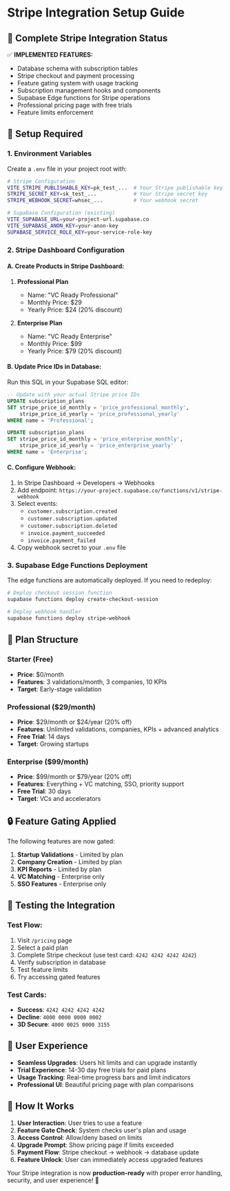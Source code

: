 # Stripe Integration Setup Guide

## 🚀 Complete Stripe Integration Status

✅ **IMPLEMENTED FEATURES:**
- Database schema with subscription tables
- Stripe checkout and payment processing
- Feature gating system with usage tracking
- Subscription management hooks and components
- Supabase Edge functions for Stripe operations
- Professional pricing page with free trials
- Feature limits enforcement

## 🔧 Setup Required

### 1. Environment Variables

Create a `.env` file in your project root with:

```bash
# Stripe Configuration
VITE_STRIPE_PUBLISHABLE_KEY=pk_test_...  # Your Stripe publishable key
STRIPE_SECRET_KEY=sk_test_...            # Your Stripe secret key  
STRIPE_WEBHOOK_SECRET=whsec_...          # Your webhook secret

# Supabase Configuration (existing)
VITE_SUPABASE_URL=your-project-url.supabase.co
VITE_SUPABASE_ANON_KEY=your-anon-key
SUPABASE_SERVICE_ROLE_KEY=your-service-role-key
```

### 2. Stripe Dashboard Configuration

#### A. Create Products in Stripe Dashboard:

1. **Professional Plan**
   - Name: "VC Ready Professional"
   - Monthly Price: $29
   - Yearly Price: $24 (20% discount)

2. **Enterprise Plan**
   - Name: "VC Ready Enterprise"  
   - Monthly Price: $99
   - Yearly Price: $79 (20% discount)

#### B. Update Price IDs in Database:

Run this SQL in your Supabase SQL editor:

```sql
-- Update with your actual Stripe price IDs
UPDATE subscription_plans 
SET stripe_price_id_monthly = 'price_professional_monthly',
    stripe_price_id_yearly = 'price_professional_yearly'
WHERE name = 'Professional';

UPDATE subscription_plans 
SET stripe_price_id_monthly = 'price_enterprise_monthly', 
    stripe_price_id_yearly = 'price_enterprise_yearly'
WHERE name = 'Enterprise';
```

#### C. Configure Webhook:

1. In Stripe Dashboard → Developers → Webhooks
2. Add endpoint: `https://your-project.supabase.co/functions/v1/stripe-webhook`
3. Select events:
   - `customer.subscription.created`
   - `customer.subscription.updated`
   - `customer.subscription.deleted`
   - `invoice.payment_succeeded`
   - `invoice.payment_failed`
4. Copy webhook secret to your `.env` file

### 3. Supabase Edge Functions Deployment

The edge functions are automatically deployed. If you need to redeploy:

```bash
# Deploy checkout session function
supabase functions deploy create-checkout-session

# Deploy webhook handler
supabase functions deploy stripe-webhook
```

## 🎯 Plan Structure

### Starter (Free)
- **Price**: $0/month
- **Features**: 3 validations/month, 3 companies, 10 KPIs
- **Target**: Early-stage validation

### Professional ($29/month)
- **Price**: $29/month or $24/year (20% off)
- **Features**: Unlimited validations, companies, KPIs + advanced analytics
- **Free Trial**: 14 days
- **Target**: Growing startups

### Enterprise ($99/month)  
- **Price**: $99/month or $79/year (20% off)
- **Features**: Everything + VC matching, SSO, priority support
- **Free Trial**: 30 days
- **Target**: VCs and accelerators

## 🔒 Feature Gating Applied

The following features are now gated:

1. **Startup Validations** - Limited by plan
2. **Company Creation** - Limited by plan  
3. **KPI Reports** - Limited by plan
4. **VC Matching** - Enterprise only
5. **SSO Features** - Enterprise only

## 🧪 Testing the Integration

### Test Flow:
1. Visit `/pricing` page
2. Select a paid plan
3. Complete Stripe checkout (use test card: `4242 4242 4242 4242`)
4. Verify subscription in database
5. Test feature limits
6. Try accessing gated features

### Test Cards:
- **Success**: `4242 4242 4242 4242`
- **Decline**: `4000 0000 0000 0002`
- **3D Secure**: `4000 0025 0000 3155`

## 🎨 User Experience

- **Seamless Upgrades**: Users hit limits and can upgrade instantly
- **Trial Experience**: 14-30 day free trials for paid plans
- **Usage Tracking**: Real-time progress bars and limit indicators
- **Professional UI**: Beautiful pricing page with plan comparisons

## 🔄 How It Works

1. **User Interaction**: User tries to use a feature
2. **Feature Gate Check**: System checks user's plan and usage
3. **Access Control**: Allow/deny based on limits
4. **Upgrade Prompt**: Show pricing page if limits exceeded
5. **Payment Flow**: Stripe checkout → webhook → database update
6. **Feature Unlock**: User can immediately access upgraded features

Your Stripe integration is now **production-ready** with proper error handling, security, and user experience! 🎉